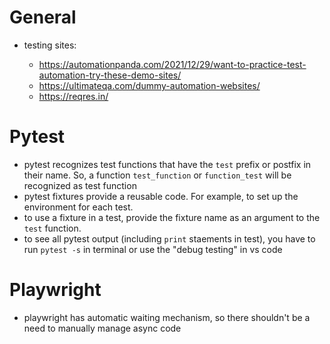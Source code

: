 # General

- testing sites:

  + https://automationpanda.com/2021/12/29/want-to-practice-test-automation-try-these-demo-sites/
  + https://ultimateqa.com/dummy-automation-websites/
  + https://reqres.in/

# Pytest

- pytest recognizes test functions that have the `test` prefix or postfix in their name. So, a function `test_function` or `function_test` will be recognized as test function
- pytest fixtures provide a reusable code. For example, to set up the environment for each test.
- to use a fixture in a test, provide the fixture name as an argument to the `test` function.
- to see all pytest output (including `print` staements in test), you have to run `pytest -s` in terminal or use the "debug testing" in vs code

# Playwright

- playwright has automatic waiting mechanism, so there shouldn't be a need to manually manage async code